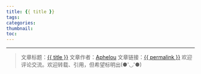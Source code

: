 ```yaml
---
title: {{ title }}
tags:
categories:
thumbnail:
toc:
---
```




<!--more-->  


---

> 文章标题：<a href='{{ permalink }}' title='{{ title }}' >{{ title }}</a>
> 文章作者：[Aphelou](http://www.metideas.com)
> 文章链接：<a href='{{ permalink }}' title='{{ title }}' >{{ permalink }}</a>
> 欢迎评论交流。欢迎转载、引用，但希望标明出(●'◡'●)

